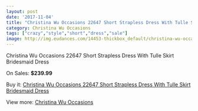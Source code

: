 ```yaml
---
layout: post
date: '2017-11-04'
title: "Christina Wu Occasions 22647 Short Strapless Dress With Tulle Skirt Bridesmaid Dress"
category: Christina Wu Occasions
tags: ["crazy","style","short","dress","sale"]
image: http://img.eudances.com/14453-thickbox_default/christina-wu-occasions-22647-short-strapless-dress-with-tulle-skirt-bridesmaid-dress.jpg
---
```

Christina Wu Occasions 22647 Short Strapless Dress With Tulle Skirt Bridesmaid Dress

On Sales: **$239.99**
<a href="https://www.eudances.com/en/christina-wu-occasions/4332-christina-wu-occasions-22647-short-strapless-dress-with-tulle-skirt-bridesmaid-dress.html"><amp-img layout="responsive" width="600" height="600" src="//img.eudances.com/14453-thickbox_default/christina-wu-occasions-22647-short-strapless-dress-with-tulle-skirt-bridesmaid-dress.jpg" alt="Christina Wu Occasions 22647 Short Strapless Dress With Tulle Skirt Bridesmaid Dress 0" /></a>
<a href="https://www.eudances.com/en/christina-wu-occasions/4332-christina-wu-occasions-22647-short-strapless-dress-with-tulle-skirt-bridesmaid-dress.html"><amp-img layout="responsive" width="600" height="600" src="//img.eudances.com/14456-thickbox_default/christina-wu-occasions-22647-short-strapless-dress-with-tulle-skirt-bridesmaid-dress.jpg" alt="Christina Wu Occasions 22647 Short Strapless Dress With Tulle Skirt Bridesmaid Dress 1" /></a>
<a href="https://www.eudances.com/en/christina-wu-occasions/4332-christina-wu-occasions-22647-short-strapless-dress-with-tulle-skirt-bridesmaid-dress.html"><amp-img layout="responsive" width="600" height="600" src="//img.eudances.com/14455-thickbox_default/christina-wu-occasions-22647-short-strapless-dress-with-tulle-skirt-bridesmaid-dress.jpg" alt="Christina Wu Occasions 22647 Short Strapless Dress With Tulle Skirt Bridesmaid Dress 2" /></a>
<a href="https://www.eudances.com/en/christina-wu-occasions/4332-christina-wu-occasions-22647-short-strapless-dress-with-tulle-skirt-bridesmaid-dress.html"><amp-img layout="responsive" width="600" height="600" src="//img.eudances.com/14454-thickbox_default/christina-wu-occasions-22647-short-strapless-dress-with-tulle-skirt-bridesmaid-dress.jpg" alt="Christina Wu Occasions 22647 Short Strapless Dress With Tulle Skirt Bridesmaid Dress 3" /></a>

Buy it: [Christina Wu Occasions 22647 Short Strapless Dress With Tulle Skirt Bridesmaid Dress](https://www.eudances.com/en/christina-wu-occasions/4332-christina-wu-occasions-22647-short-strapless-dress-with-tulle-skirt-bridesmaid-dress.html "Christina Wu Occasions 22647 Short Strapless Dress With Tulle Skirt Bridesmaid Dress")

View more: [Christina Wu Occasions](https://www.eudances.com/en/59-christina-wu-occasions "Christina Wu Occasions")